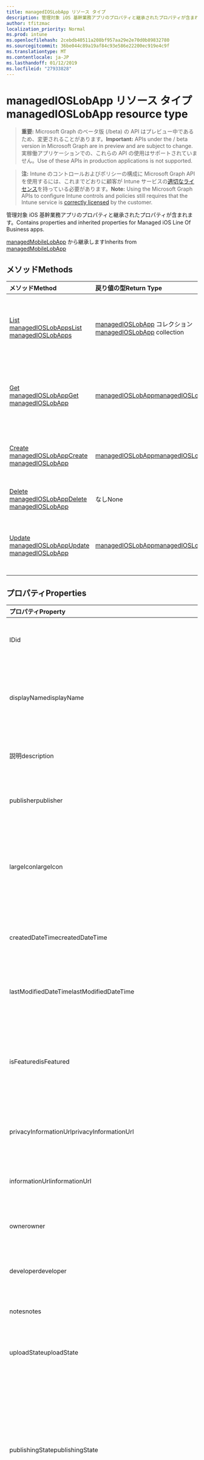 ```yaml
---
title: managedIOSLobApp リソース タイプ
description: 管理対象 iOS 基幹業務アプリのプロパティと継承されたプロパティが含まれます。
author: tfitzmac
localization_priority: Normal
ms.prod: intune
ms.openlocfilehash: 2cebdb40511a208bf957aa29e2e70d0b89832780
ms.sourcegitcommit: 36be044c89a19af84c93e586e22200ec919e4c9f
ms.translationtype: MT
ms.contentlocale: ja-JP
ms.lasthandoff: 01/12/2019
ms.locfileid: "27933828"
---
```

# <a name="managedioslobapp-resource-type"></a><span data-ttu-id="5275d-103">managedIOSLobApp リソース タイプ</span><span class="sxs-lookup"><span data-stu-id="5275d-103">managedIOSLobApp resource type</span></span>

> <span data-ttu-id="5275d-104">**重要:** Microsoft Graph のベータ版 (/beta) の API はプレビュー中であるため、変更されることがあります。</span><span class="sxs-lookup"><span data-stu-id="5275d-104">**Important:** APIs under the / beta version in Microsoft Graph are in preview and are subject to change.</span></span> <span data-ttu-id="5275d-105">実稼働アプリケーションでの、これらの API の使用はサポートされていません。</span><span class="sxs-lookup"><span data-stu-id="5275d-105">Use of these APIs in production applications is not supported.</span></span>

> <span data-ttu-id="5275d-106">**注:** Intune のコントロールおよびポリシーの構成に Microsoft Graph API を使用するには、これまでどおりに顧客が Intune サービスの[適切なライセンス](https://go.microsoft.com/fwlink/?linkid=839381)を持っている必要があります。</span><span class="sxs-lookup"><span data-stu-id="5275d-106">**Note:** Using the Microsoft Graph APIs to configure Intune controls and policies still requires that the Intune service is [correctly licensed](https://go.microsoft.com/fwlink/?linkid=839381) by the customer.</span></span>

<span data-ttu-id="5275d-107">管理対象 iOS 基幹業務アプリのプロパティと継承されたプロパティが含まれます。</span><span class="sxs-lookup"><span data-stu-id="5275d-107">Contains properties and inherited properties for Managed iOS Line Of Business apps.</span></span>

<span data-ttu-id="5275d-108">[managedMobileLobApp](../resources/intune-apps-managedmobilelobapp.md) から継承します</span><span class="sxs-lookup"><span data-stu-id="5275d-108">Inherits from [managedMobileLobApp](../resources/intune-apps-managedmobilelobapp.md)</span></span>

## <a name="methods"></a><span data-ttu-id="5275d-109">メソッド</span><span class="sxs-lookup"><span data-stu-id="5275d-109">Methods</span></span>
|<span data-ttu-id="5275d-110">メソッド</span><span class="sxs-lookup"><span data-stu-id="5275d-110">Method</span></span>|<span data-ttu-id="5275d-111">戻り値の型</span><span class="sxs-lookup"><span data-stu-id="5275d-111">Return Type</span></span>|<span data-ttu-id="5275d-112">説明</span><span class="sxs-lookup"><span data-stu-id="5275d-112">Description</span></span>|
|:---|:---|:---|
|[<span data-ttu-id="5275d-113">List managedIOSLobApps</span><span class="sxs-lookup"><span data-stu-id="5275d-113">List managedIOSLobApps</span></span>](../api/intune-apps-managedioslobapp-list.md)|<span data-ttu-id="5275d-114">[managedIOSLobApp](../resources/intune-apps-managedioslobapp.md) コレクション</span><span class="sxs-lookup"><span data-stu-id="5275d-114">[managedIOSLobApp](../resources/intune-apps-managedioslobapp.md) collection</span></span>|<span data-ttu-id="5275d-115">[managedIOSLobApp](../resources/intune-apps-managedioslobapp.md) オブジェクトのプロパティとリレーションシップをリストします。</span><span class="sxs-lookup"><span data-stu-id="5275d-115">List properties and relationships of the [managedIOSLobApp](../resources/intune-apps-managedioslobapp.md) objects.</span></span>|
|[<span data-ttu-id="5275d-116">Get managedIOSLobApp</span><span class="sxs-lookup"><span data-stu-id="5275d-116">Get managedIOSLobApp</span></span>](../api/intune-apps-managedioslobapp-get.md)|[<span data-ttu-id="5275d-117">managedIOSLobApp</span><span class="sxs-lookup"><span data-stu-id="5275d-117">managedIOSLobApp</span></span>](../resources/intune-apps-managedioslobapp.md)|<span data-ttu-id="5275d-118">[managedIOSLobApp](../resources/intune-apps-managedioslobapp.md) オブジェクトのプロパティとリレーションシップを読み取ります。</span><span class="sxs-lookup"><span data-stu-id="5275d-118">Read properties and relationships of the [managedIOSLobApp](../resources/intune-apps-managedioslobapp.md) object.</span></span>|
|[<span data-ttu-id="5275d-119">Create managedIOSLobApp</span><span class="sxs-lookup"><span data-stu-id="5275d-119">Create managedIOSLobApp</span></span>](../api/intune-apps-managedioslobapp-create.md)|[<span data-ttu-id="5275d-120">managedIOSLobApp</span><span class="sxs-lookup"><span data-stu-id="5275d-120">managedIOSLobApp</span></span>](../resources/intune-apps-managedioslobapp.md)|<span data-ttu-id="5275d-121">新しい [managedIOSLobApp](../resources/intune-apps-managedioslobapp.md) オブジェクトを作成します。</span><span class="sxs-lookup"><span data-stu-id="5275d-121">Create a new [managedIOSLobApp](../resources/intune-apps-managedioslobapp.md) object.</span></span>|
|[<span data-ttu-id="5275d-122">Delete managedIOSLobApp</span><span class="sxs-lookup"><span data-stu-id="5275d-122">Delete managedIOSLobApp</span></span>](../api/intune-apps-managedioslobapp-delete.md)|<span data-ttu-id="5275d-123">なし</span><span class="sxs-lookup"><span data-stu-id="5275d-123">None</span></span>|<span data-ttu-id="5275d-124">[managedIOSLobApp](../resources/intune-apps-managedioslobapp.md) を削除します。</span><span class="sxs-lookup"><span data-stu-id="5275d-124">Deletes a [managedIOSLobApp](../resources/intune-apps-managedioslobapp.md).</span></span>|
|[<span data-ttu-id="5275d-125">Update managedIOSLobApp</span><span class="sxs-lookup"><span data-stu-id="5275d-125">Update managedIOSLobApp</span></span>](../api/intune-apps-managedioslobapp-update.md)|[<span data-ttu-id="5275d-126">managedIOSLobApp</span><span class="sxs-lookup"><span data-stu-id="5275d-126">managedIOSLobApp</span></span>](../resources/intune-apps-managedioslobapp.md)|<span data-ttu-id="5275d-127">[managedIOSLobApp](../resources/intune-apps-managedioslobapp.md) オブジェクトのプロパティを更新します。</span><span class="sxs-lookup"><span data-stu-id="5275d-127">Update the properties of a [managedIOSLobApp](../resources/intune-apps-managedioslobapp.md) object.</span></span>|

## <a name="properties"></a><span data-ttu-id="5275d-128">プロパティ</span><span class="sxs-lookup"><span data-stu-id="5275d-128">Properties</span></span>
|<span data-ttu-id="5275d-129">プロパティ</span><span class="sxs-lookup"><span data-stu-id="5275d-129">Property</span></span>|<span data-ttu-id="5275d-130">種類</span><span class="sxs-lookup"><span data-stu-id="5275d-130">Type</span></span>|<span data-ttu-id="5275d-131">説明</span><span class="sxs-lookup"><span data-stu-id="5275d-131">Description</span></span>|
|:---|:---|:---|
|<span data-ttu-id="5275d-132">ID</span><span class="sxs-lookup"><span data-stu-id="5275d-132">id</span></span>|<span data-ttu-id="5275d-133">String</span><span class="sxs-lookup"><span data-stu-id="5275d-133">String</span></span>|<span data-ttu-id="5275d-134">エンティティのキー。</span><span class="sxs-lookup"><span data-stu-id="5275d-134">Key of the entity.</span></span> <span data-ttu-id="5275d-135">[mobileApp](../resources/intune-apps-mobileapp.md) から継承します</span><span class="sxs-lookup"><span data-stu-id="5275d-135">Inherited from [mobileApp](../resources/intune-apps-mobileapp.md)</span></span>|
|<span data-ttu-id="5275d-136">displayName</span><span class="sxs-lookup"><span data-stu-id="5275d-136">displayName</span></span>|<span data-ttu-id="5275d-137">String</span><span class="sxs-lookup"><span data-stu-id="5275d-137">String</span></span>|<span data-ttu-id="5275d-138">管理者が提供またはインポートしたアプリのタイトル。</span><span class="sxs-lookup"><span data-stu-id="5275d-138">The admin provided or imported title of the app.</span></span> <span data-ttu-id="5275d-139">[mobileApp](../resources/intune-apps-mobileapp.md) から継承します</span><span class="sxs-lookup"><span data-stu-id="5275d-139">Inherited from [mobileApp](../resources/intune-apps-mobileapp.md)</span></span>|
|<span data-ttu-id="5275d-140">説明</span><span class="sxs-lookup"><span data-stu-id="5275d-140">description</span></span>|<span data-ttu-id="5275d-141">String</span><span class="sxs-lookup"><span data-stu-id="5275d-141">String</span></span>|<span data-ttu-id="5275d-142">アプリの説明。</span><span class="sxs-lookup"><span data-stu-id="5275d-142">The description of the app.</span></span> <span data-ttu-id="5275d-143">[mobileApp](../resources/intune-apps-mobileapp.md) から継承します</span><span class="sxs-lookup"><span data-stu-id="5275d-143">Inherited from [mobileApp](../resources/intune-apps-mobileapp.md)</span></span>|
|<span data-ttu-id="5275d-144">publisher</span><span class="sxs-lookup"><span data-stu-id="5275d-144">publisher</span></span>|<span data-ttu-id="5275d-145">String</span><span class="sxs-lookup"><span data-stu-id="5275d-145">String</span></span>|<span data-ttu-id="5275d-146">アプリの発行元。</span><span class="sxs-lookup"><span data-stu-id="5275d-146">The publisher of the app.</span></span> <span data-ttu-id="5275d-147">[mobileApp](../resources/intune-apps-mobileapp.md) から継承します</span><span class="sxs-lookup"><span data-stu-id="5275d-147">Inherited from [mobileApp](../resources/intune-apps-mobileapp.md)</span></span>|
|<span data-ttu-id="5275d-148">largeIcon</span><span class="sxs-lookup"><span data-stu-id="5275d-148">largeIcon</span></span>|[<span data-ttu-id="5275d-149">mimeContent</span><span class="sxs-lookup"><span data-stu-id="5275d-149">mimeContent</span></span>](../resources/intune-shared-mimecontent.md)|<span data-ttu-id="5275d-150">アプリの詳細に表示され、アイコンのアップロードに使用される大きなアイコン。</span><span class="sxs-lookup"><span data-stu-id="5275d-150">The large icon, to be displayed in the app details and used for upload of the icon.</span></span> <span data-ttu-id="5275d-151">[mobileApp](../resources/intune-apps-mobileapp.md) から継承します</span><span class="sxs-lookup"><span data-stu-id="5275d-151">Inherited from [mobileApp](../resources/intune-apps-mobileapp.md)</span></span>|
|<span data-ttu-id="5275d-152">createdDateTime</span><span class="sxs-lookup"><span data-stu-id="5275d-152">createdDateTime</span></span>|<span data-ttu-id="5275d-153">DateTimeOffset</span><span class="sxs-lookup"><span data-stu-id="5275d-153">DateTimeOffset</span></span>|<span data-ttu-id="5275d-154">アプリが作成された日時。</span><span class="sxs-lookup"><span data-stu-id="5275d-154">The date and time the app was created.</span></span> <span data-ttu-id="5275d-155">[mobileApp](../resources/intune-apps-mobileapp.md) から継承します</span><span class="sxs-lookup"><span data-stu-id="5275d-155">Inherited from [mobileApp](../resources/intune-apps-mobileapp.md)</span></span>|
|<span data-ttu-id="5275d-156">lastModifiedDateTime</span><span class="sxs-lookup"><span data-stu-id="5275d-156">lastModifiedDateTime</span></span>|<span data-ttu-id="5275d-157">DateTimeOffset</span><span class="sxs-lookup"><span data-stu-id="5275d-157">DateTimeOffset</span></span>|<span data-ttu-id="5275d-158">アプリが最後に変更された日時。</span><span class="sxs-lookup"><span data-stu-id="5275d-158">The date and time the app was last modified.</span></span> <span data-ttu-id="5275d-159">[mobileApp](../resources/intune-apps-mobileapp.md) から継承します</span><span class="sxs-lookup"><span data-stu-id="5275d-159">Inherited from [mobileApp](../resources/intune-apps-mobileapp.md)</span></span>|
|<span data-ttu-id="5275d-160">isFeatured</span><span class="sxs-lookup"><span data-stu-id="5275d-160">isFeatured</span></span>|<span data-ttu-id="5275d-161">Boolean</span><span class="sxs-lookup"><span data-stu-id="5275d-161">Boolean</span></span>|<span data-ttu-id="5275d-162">アプリが管理者のおすすめとしてマークされたかどうかを示す値。[mobileApp](../resources/intune-apps-mobileapp.md) から継承します</span><span class="sxs-lookup"><span data-stu-id="5275d-162">The value indicating whether the app is marked as featured by the admin. Inherited from [mobileApp](../resources/intune-apps-mobileapp.md)</span></span>|
|<span data-ttu-id="5275d-163">privacyInformationUrl</span><span class="sxs-lookup"><span data-stu-id="5275d-163">privacyInformationUrl</span></span>|<span data-ttu-id="5275d-164">String</span><span class="sxs-lookup"><span data-stu-id="5275d-164">String</span></span>|<span data-ttu-id="5275d-165">プライバシーに関する声明の URL。</span><span class="sxs-lookup"><span data-stu-id="5275d-165">The privacy statement Url.</span></span> <span data-ttu-id="5275d-166">[mobileApp](../resources/intune-apps-mobileapp.md) から継承します</span><span class="sxs-lookup"><span data-stu-id="5275d-166">Inherited from [mobileApp](../resources/intune-apps-mobileapp.md)</span></span>|
|<span data-ttu-id="5275d-167">informationUrl</span><span class="sxs-lookup"><span data-stu-id="5275d-167">informationUrl</span></span>|<span data-ttu-id="5275d-168">String</span><span class="sxs-lookup"><span data-stu-id="5275d-168">String</span></span>|<span data-ttu-id="5275d-169">詳細情報の URL。</span><span class="sxs-lookup"><span data-stu-id="5275d-169">The more information Url.</span></span> <span data-ttu-id="5275d-170">[mobileApp](../resources/intune-apps-mobileapp.md) から継承します</span><span class="sxs-lookup"><span data-stu-id="5275d-170">Inherited from [mobileApp](../resources/intune-apps-mobileapp.md)</span></span>|
|<span data-ttu-id="5275d-171">owner</span><span class="sxs-lookup"><span data-stu-id="5275d-171">owner</span></span>|<span data-ttu-id="5275d-172">String</span><span class="sxs-lookup"><span data-stu-id="5275d-172">String</span></span>|<span data-ttu-id="5275d-173">アプリの所有者。</span><span class="sxs-lookup"><span data-stu-id="5275d-173">The owner of the app.</span></span> <span data-ttu-id="5275d-174">[mobileApp](../resources/intune-apps-mobileapp.md) から継承します</span><span class="sxs-lookup"><span data-stu-id="5275d-174">Inherited from [mobileApp](../resources/intune-apps-mobileapp.md)</span></span>|
|<span data-ttu-id="5275d-175">developer</span><span class="sxs-lookup"><span data-stu-id="5275d-175">developer</span></span>|<span data-ttu-id="5275d-176">String</span><span class="sxs-lookup"><span data-stu-id="5275d-176">String</span></span>|<span data-ttu-id="5275d-177">アプリの開発者。</span><span class="sxs-lookup"><span data-stu-id="5275d-177">The developer of the app.</span></span> <span data-ttu-id="5275d-178">[mobileApp](../resources/intune-apps-mobileapp.md) から継承します</span><span class="sxs-lookup"><span data-stu-id="5275d-178">Inherited from [mobileApp](../resources/intune-apps-mobileapp.md)</span></span>|
|<span data-ttu-id="5275d-179">notes</span><span class="sxs-lookup"><span data-stu-id="5275d-179">notes</span></span>|<span data-ttu-id="5275d-180">String</span><span class="sxs-lookup"><span data-stu-id="5275d-180">String</span></span>|<span data-ttu-id="5275d-181">アプリ用のメモ。</span><span class="sxs-lookup"><span data-stu-id="5275d-181">Notes for the app.</span></span> <span data-ttu-id="5275d-182">[mobileApp](../resources/intune-apps-mobileapp.md) から継承します</span><span class="sxs-lookup"><span data-stu-id="5275d-182">Inherited from [mobileApp](../resources/intune-apps-mobileapp.md)</span></span>|
|<span data-ttu-id="5275d-183">uploadState</span><span class="sxs-lookup"><span data-stu-id="5275d-183">uploadState</span></span>|<span data-ttu-id="5275d-184">Int32</span><span class="sxs-lookup"><span data-stu-id="5275d-184">Int32</span></span>|<span data-ttu-id="5275d-185">アップロードの状態です。</span><span class="sxs-lookup"><span data-stu-id="5275d-185">The upload state.</span></span> <span data-ttu-id="5275d-186">[mobileApp](../resources/intune-apps-mobileapp.md) から継承します</span><span class="sxs-lookup"><span data-stu-id="5275d-186">Inherited from [mobileApp](../resources/intune-apps-mobileapp.md)</span></span>|
|<span data-ttu-id="5275d-187">publishingState</span><span class="sxs-lookup"><span data-stu-id="5275d-187">publishingState</span></span>|[<span data-ttu-id="5275d-188">mobileAppPublishingState</span><span class="sxs-lookup"><span data-stu-id="5275d-188">mobileAppPublishingState</span></span>](../resources/intune-apps-mobileapppublishingstate.md)|<span data-ttu-id="5275d-189">アプリの発行の状態。</span><span class="sxs-lookup"><span data-stu-id="5275d-189">The publishing state for the app.</span></span> <span data-ttu-id="5275d-190">アプリが発行されていない限り、アプリを割り当てることができません。</span><span class="sxs-lookup"><span data-stu-id="5275d-190">The app cannot be assigned unless the app is published.</span></span> <span data-ttu-id="5275d-191">[MobileApp](../resources/intune-apps-mobileapp.md)から継承されます。</span><span class="sxs-lookup"><span data-stu-id="5275d-191">Inherited from [mobileApp](../resources/intune-apps-mobileapp.md).</span></span> <span data-ttu-id="5275d-192">可能な値は、`notPublished`、`processing`、`published` です。</span><span class="sxs-lookup"><span data-stu-id="5275d-192">Possible values are: `notPublished`, `processing`, `published`.</span></span>|
|<span data-ttu-id="5275d-193">appAvailability</span><span class="sxs-lookup"><span data-stu-id="5275d-193">appAvailability</span></span>|[<span data-ttu-id="5275d-194">managedAppAvailability</span><span class="sxs-lookup"><span data-stu-id="5275d-194">managedAppAvailability</span></span>](../resources/intune-apps-managedappavailability.md)|<span data-ttu-id="5275d-195">アプリケーションの可用性。</span><span class="sxs-lookup"><span data-stu-id="5275d-195">The Application's availability.</span></span> <span data-ttu-id="5275d-196">[ManagedApp](../resources/intune-apps-managedapp.md)から継承されます。</span><span class="sxs-lookup"><span data-stu-id="5275d-196">Inherited from [managedApp](../resources/intune-apps-managedapp.md).</span></span> <span data-ttu-id="5275d-197">可能な値は、`global`、`lineOfBusiness` です。</span><span class="sxs-lookup"><span data-stu-id="5275d-197">Possible values are: `global`, `lineOfBusiness`.</span></span>|
|<span data-ttu-id="5275d-198">version</span><span class="sxs-lookup"><span data-stu-id="5275d-198">version</span></span>|<span data-ttu-id="5275d-199">String</span><span class="sxs-lookup"><span data-stu-id="5275d-199">String</span></span>|<span data-ttu-id="5275d-200">アプリケーションのバージョン。</span><span class="sxs-lookup"><span data-stu-id="5275d-200">The Application's version.</span></span> <span data-ttu-id="5275d-201">[managedApp](../resources/intune-apps-managedapp.md) から継承します</span><span class="sxs-lookup"><span data-stu-id="5275d-201">Inherited from [managedApp](../resources/intune-apps-managedapp.md)</span></span>|
|<span data-ttu-id="5275d-202">committedContentVersion</span><span class="sxs-lookup"><span data-stu-id="5275d-202">committedContentVersion</span></span>|<span data-ttu-id="5275d-203">String</span><span class="sxs-lookup"><span data-stu-id="5275d-203">String</span></span>|<span data-ttu-id="5275d-204">内部にコミットされたコンテンツのバージョン。</span><span class="sxs-lookup"><span data-stu-id="5275d-204">The internal committed content version.</span></span> <span data-ttu-id="5275d-205">[managedMobileLobApp](../resources/intune-apps-managedmobilelobapp.md) から継承します</span><span class="sxs-lookup"><span data-stu-id="5275d-205">Inherited from [managedMobileLobApp](../resources/intune-apps-managedmobilelobapp.md)</span></span>|
|<span data-ttu-id="5275d-206">fileName</span><span class="sxs-lookup"><span data-stu-id="5275d-206">fileName</span></span>|<span data-ttu-id="5275d-207">String</span><span class="sxs-lookup"><span data-stu-id="5275d-207">String</span></span>|<span data-ttu-id="5275d-208">メインの Lob アプリケーションのファイル名。</span><span class="sxs-lookup"><span data-stu-id="5275d-208">The name of the main Lob application file.</span></span> <span data-ttu-id="5275d-209">[managedMobileLobApp](../resources/intune-apps-managedmobilelobapp.md) から継承します</span><span class="sxs-lookup"><span data-stu-id="5275d-209">Inherited from [managedMobileLobApp](../resources/intune-apps-managedmobilelobapp.md)</span></span>|
|<span data-ttu-id="5275d-210">size</span><span class="sxs-lookup"><span data-stu-id="5275d-210">size</span></span>|<span data-ttu-id="5275d-211">Int64</span><span class="sxs-lookup"><span data-stu-id="5275d-211">Int64</span></span>|<span data-ttu-id="5275d-212">アップロードされたすべてのファイルを含む合計サイズ。</span><span class="sxs-lookup"><span data-stu-id="5275d-212">The total size, including all uploaded files.</span></span> <span data-ttu-id="5275d-213">[managedMobileLobApp](../resources/intune-apps-managedmobilelobapp.md) から継承します</span><span class="sxs-lookup"><span data-stu-id="5275d-213">Inherited from [managedMobileLobApp](../resources/intune-apps-managedmobilelobapp.md)</span></span>|
|<span data-ttu-id="5275d-214">bundleId</span><span class="sxs-lookup"><span data-stu-id="5275d-214">bundleId</span></span>|<span data-ttu-id="5275d-215">String</span><span class="sxs-lookup"><span data-stu-id="5275d-215">String</span></span>|<span data-ttu-id="5275d-216">ID 名。</span><span class="sxs-lookup"><span data-stu-id="5275d-216">The Identity Name.</span></span>|
|<span data-ttu-id="5275d-217">applicableDeviceType</span><span class="sxs-lookup"><span data-stu-id="5275d-217">applicableDeviceType</span></span>|[<span data-ttu-id="5275d-218">iosDeviceType</span><span class="sxs-lookup"><span data-stu-id="5275d-218">iosDeviceType</span></span>](../resources/intune-apps-iosdevicetype.md)|<span data-ttu-id="5275d-219">このアプリを実行できる iOS アーキテクチャ。</span><span class="sxs-lookup"><span data-stu-id="5275d-219">The iOS architecture for which this app can run on.</span></span>|
|<span data-ttu-id="5275d-220">minimumSupportedOperatingSystem</span><span class="sxs-lookup"><span data-stu-id="5275d-220">minimumSupportedOperatingSystem</span></span>|[<span data-ttu-id="5275d-221">iosMinimumOperatingSystem</span><span class="sxs-lookup"><span data-stu-id="5275d-221">iosMinimumOperatingSystem</span></span>](../resources/intune-apps-iosminimumoperatingsystem.md)|<span data-ttu-id="5275d-222">該当するオペレーティング システムの最小の値です。</span><span class="sxs-lookup"><span data-stu-id="5275d-222">The value for the minimum applicable operating system.</span></span>|
|<span data-ttu-id="5275d-223">expirationDateTime</span><span class="sxs-lookup"><span data-stu-id="5275d-223">expirationDateTime</span></span>|<span data-ttu-id="5275d-224">DateTimeOffset</span><span class="sxs-lookup"><span data-stu-id="5275d-224">DateTimeOffset</span></span>|<span data-ttu-id="5275d-225">有効期限。</span><span class="sxs-lookup"><span data-stu-id="5275d-225">The expiration time.</span></span>|
|<span data-ttu-id="5275d-226">VersionNumber</span><span class="sxs-lookup"><span data-stu-id="5275d-226">versionNumber</span></span>|<span data-ttu-id="5275d-227">String</span><span class="sxs-lookup"><span data-stu-id="5275d-227">String</span></span>|<span data-ttu-id="5275d-228">管理対象 iOS 基幹業務 (LoB) アプリのバージョン番号。</span><span class="sxs-lookup"><span data-stu-id="5275d-228">The version number of managed iOS Line of Business (LoB) app.</span></span>|
|<span data-ttu-id="5275d-229">buildNumber</span><span class="sxs-lookup"><span data-stu-id="5275d-229">buildNumber</span></span>|<span data-ttu-id="5275d-230">String</span><span class="sxs-lookup"><span data-stu-id="5275d-230">String</span></span>|<span data-ttu-id="5275d-231">管理対象 iOS 基幹業務 (LoB) アプリのビルド番号。</span><span class="sxs-lookup"><span data-stu-id="5275d-231">The build number of managed iOS Line of Business (LoB) app.</span></span>|
|<span data-ttu-id="5275d-232">identityVersion</span><span class="sxs-lookup"><span data-stu-id="5275d-232">identityVersion</span></span>|<span data-ttu-id="5275d-233">String</span><span class="sxs-lookup"><span data-stu-id="5275d-233">String</span></span>|<span data-ttu-id="5275d-234">ID のバージョン。</span><span class="sxs-lookup"><span data-stu-id="5275d-234">The identity version.</span></span>|

## <a name="relationships"></a><span data-ttu-id="5275d-235">リレーションシップ</span><span class="sxs-lookup"><span data-stu-id="5275d-235">Relationships</span></span>
|<span data-ttu-id="5275d-236">リレーションシップ</span><span class="sxs-lookup"><span data-stu-id="5275d-236">Relationship</span></span>|<span data-ttu-id="5275d-237">型</span><span class="sxs-lookup"><span data-stu-id="5275d-237">Type</span></span>|<span data-ttu-id="5275d-238">説明</span><span class="sxs-lookup"><span data-stu-id="5275d-238">Description</span></span>|
|:---|:---|:---|
|<span data-ttu-id="5275d-239">categories</span><span class="sxs-lookup"><span data-stu-id="5275d-239">categories</span></span>|<span data-ttu-id="5275d-240">[mobileAppCategory](../resources/intune-apps-mobileappcategory.md) コレクション</span><span class="sxs-lookup"><span data-stu-id="5275d-240">[mobileAppCategory](../resources/intune-apps-mobileappcategory.md) collection</span></span>|<span data-ttu-id="5275d-241">このアプリのカテゴリのリスト。</span><span class="sxs-lookup"><span data-stu-id="5275d-241">The list of categories for this app.</span></span> <span data-ttu-id="5275d-242">[mobileApp](../resources/intune-apps-mobileapp.md) から継承します</span><span class="sxs-lookup"><span data-stu-id="5275d-242">Inherited from [mobileApp](../resources/intune-apps-mobileapp.md)</span></span>|
|<span data-ttu-id="5275d-243">assignments</span><span class="sxs-lookup"><span data-stu-id="5275d-243">assignments</span></span>|<span data-ttu-id="5275d-244">[mobileAppAssignment](../resources/intune-apps-mobileappassignment.md) コレクション</span><span class="sxs-lookup"><span data-stu-id="5275d-244">[mobileAppAssignment](../resources/intune-apps-mobileappassignment.md) collection</span></span>|<span data-ttu-id="5275d-245">このモバイル アプリのグループ割り当てのリスト。</span><span class="sxs-lookup"><span data-stu-id="5275d-245">The list of group assignments for this mobile app.</span></span> <span data-ttu-id="5275d-246">[mobileApp](../resources/intune-apps-mobileapp.md) から継承します</span><span class="sxs-lookup"><span data-stu-id="5275d-246">Inherited from [mobileApp](../resources/intune-apps-mobileapp.md)</span></span>|
|<span data-ttu-id="5275d-247">installSummary</span><span class="sxs-lookup"><span data-stu-id="5275d-247">installSummary</span></span>|[<span data-ttu-id="5275d-248">mobileAppInstallSummary</span><span class="sxs-lookup"><span data-stu-id="5275d-248">mobileAppInstallSummary</span></span>](../resources/intune-apps-mobileappinstallsummary.md)|<span data-ttu-id="5275d-249">モバイル アプリ インストール概要です。</span><span class="sxs-lookup"><span data-stu-id="5275d-249">Mobile App Install Summary.</span></span> <span data-ttu-id="5275d-250">[mobileApp](../resources/intune-apps-mobileapp.md) から継承します</span><span class="sxs-lookup"><span data-stu-id="5275d-250">Inherited from [mobileApp](../resources/intune-apps-mobileapp.md)</span></span>|
|<span data-ttu-id="5275d-251">deviceStatuses</span><span class="sxs-lookup"><span data-stu-id="5275d-251">deviceStatuses</span></span>|<span data-ttu-id="5275d-252">[mobileAppInstallStatus](../resources/intune-apps-mobileappinstallstatus.md)コレクション</span><span class="sxs-lookup"><span data-stu-id="5275d-252">[mobileAppInstallStatus](../resources/intune-apps-mobileappinstallstatus.md) collection</span></span>|<span data-ttu-id="5275d-253">このモバイル アプリケーションのインストール状況の一覧です。</span><span class="sxs-lookup"><span data-stu-id="5275d-253">The list of installation states for this mobile app.</span></span> <span data-ttu-id="5275d-254">[mobileApp](../resources/intune-apps-mobileapp.md) から継承します</span><span class="sxs-lookup"><span data-stu-id="5275d-254">Inherited from [mobileApp](../resources/intune-apps-mobileapp.md)</span></span>|
|<span data-ttu-id="5275d-255">userStatuses</span><span class="sxs-lookup"><span data-stu-id="5275d-255">userStatuses</span></span>|<span data-ttu-id="5275d-256">[userAppInstallStatus](../resources/intune-apps-userappinstallstatus.md)コレクション</span><span class="sxs-lookup"><span data-stu-id="5275d-256">[userAppInstallStatus](../resources/intune-apps-userappinstallstatus.md) collection</span></span>|<span data-ttu-id="5275d-257">このモバイル アプリケーションのインストール状況の一覧です。</span><span class="sxs-lookup"><span data-stu-id="5275d-257">The list of installation states for this mobile app.</span></span> <span data-ttu-id="5275d-258">[mobileApp](../resources/intune-apps-mobileapp.md) から継承します</span><span class="sxs-lookup"><span data-stu-id="5275d-258">Inherited from [mobileApp](../resources/intune-apps-mobileapp.md)</span></span>|
|<span data-ttu-id="5275d-259">contentVersions</span><span class="sxs-lookup"><span data-stu-id="5275d-259">contentVersions</span></span>|<span data-ttu-id="5275d-260">[mobileAppContent](../resources/intune-apps-mobileappcontent.md) コレクション</span><span class="sxs-lookup"><span data-stu-id="5275d-260">[mobileAppContent](../resources/intune-apps-mobileappcontent.md) collection</span></span>|<span data-ttu-id="5275d-261">このアプリのコンテンツのバージョンのリスト。</span><span class="sxs-lookup"><span data-stu-id="5275d-261">The list of content versions for this app.</span></span> <span data-ttu-id="5275d-262">[managedMobileLobApp](../resources/intune-apps-managedmobilelobapp.md) から継承します</span><span class="sxs-lookup"><span data-stu-id="5275d-262">Inherited from [managedMobileLobApp](../resources/intune-apps-managedmobilelobapp.md)</span></span>|

## <a name="json-representation"></a><span data-ttu-id="5275d-263">JSON 表記</span><span class="sxs-lookup"><span data-stu-id="5275d-263">JSON Representation</span></span>
<span data-ttu-id="5275d-264">以下は、リソースの JSON 表記です。</span><span class="sxs-lookup"><span data-stu-id="5275d-264">Here is a JSON representation of the resource.</span></span>
<!-- {
  "blockType": "resource",
  "keyProperty": "id",
  "@odata.type": "microsoft.graph.managedIOSLobApp"
}
-->
``` json
{
  "@odata.type": "#microsoft.graph.managedIOSLobApp",
  "id": "String (identifier)",
  "displayName": "String",
  "description": "String",
  "publisher": "String",
  "largeIcon": {
    "@odata.type": "microsoft.graph.mimeContent",
    "type": "String",
    "value": "binary"
  },
  "createdDateTime": "String (timestamp)",
  "lastModifiedDateTime": "String (timestamp)",
  "isFeatured": true,
  "privacyInformationUrl": "String",
  "informationUrl": "String",
  "owner": "String",
  "developer": "String",
  "notes": "String",
  "uploadState": 1024,
  "publishingState": "String",
  "appAvailability": "String",
  "version": "String",
  "committedContentVersion": "String",
  "fileName": "String",
  "size": 1024,
  "bundleId": "String",
  "applicableDeviceType": {
    "@odata.type": "microsoft.graph.iosDeviceType",
    "iPad": true,
    "iPhoneAndIPod": true
  },
  "minimumSupportedOperatingSystem": {
    "@odata.type": "microsoft.graph.iosMinimumOperatingSystem",
    "v8_0": true,
    "v9_0": true,
    "v10_0": true,
    "v11_0": true,
    "v12_0": true
  },
  "expirationDateTime": "String (timestamp)",
  "versionNumber": "String",
  "buildNumber": "String",
  "identityVersion": "String"
}
```





